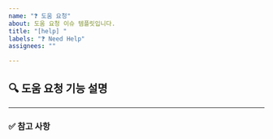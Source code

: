 ```yaml
---
name: "❓ 도움 요청"
about: 도움 요청 이슈 템플릿입니다.
title: "[help] "
labels: "❓ Need Help"
assignees: ""

---
```


## 🔍 도움 요청 기능 설명

<!-- 도움 요청하는 기능에 대해 작성해주세요. (e.g. 조회 기능에 페이지네이션을 추가하려는데 이슈가 생겼다. / 어떠한 방식이 더 좋을지 고민이 있다.) -->

---

### ✅ 참고 사항

<!-- 참고 레퍼런스, 스크린샷 등 issue와 관련된 참고 자료가 있다면 첨부해주세요. -->
